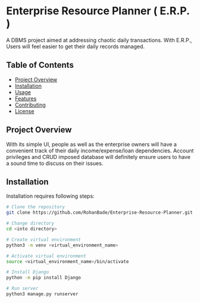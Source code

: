 # Enterprise Resource Planner ( E.R.P. )

A DBMS project aimed at addressing chaotic daily transactions. With E.R.P., Users will feel easier to get their daily records managed.

## Table of Contents

- [Project Overview](#project-overview)
- [Installation](#installation)
- [Usage](#usage)
- [Features](#features)
- [Contributing](#contributing)
- [License](#license)

## Project Overview

With its simple UI, people as well as the enterprise owners will have a convenient track of their daily income/expense/loan dependencies. Account privileges and CRUD imposed database will definitely ensure users to have a sound time to discuss on their issues. 

## Installation

Installation requires following steps:

```bash
# Clone the repository
git clone https://github.com/RohanBade/Enterprise-Resource-Planner.git

# Change directory
cd <into directory>

# Create virtual environment
python3 -m venv <virtual_environment_name>

# Activate virtual environment
source <virtual_environment_name>/bin/activate

# Install Django
python -m pip install Django

# Run server
python3 manage.py runserver
